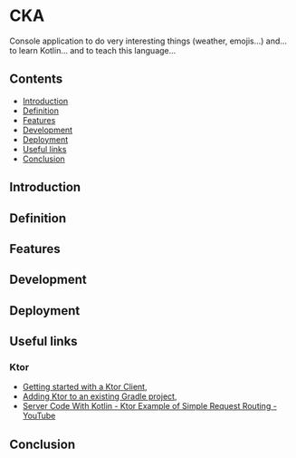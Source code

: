# CKA

Console application to do very interesting things (weather, emojis...) and... to learn Kotlin... and to teach this language...

<a name="contents"></a>
## Contents

* [Introduction](#introduction)
* [Definition](#definition)
* [Features](#features)
* [Development](#development)
* [Deployment](#deployment)
* [Useful links](#useful_links)
* [Conclusion](#conclusion)

<a name="introduction"></a>
## Introduction

<a name="definition"></a>
## Definition

<a name="features"></a>
## Features

<a name="development"></a>
## Development

<a name="Deployment"></a>
## Deployment

<a name="useful_links"></a>
## Useful links

<a name="ktor"></a>
### Ktor

* [Getting started with a Ktor Client](https://ktor.io/docs/getting-started-ktor-client.html),
* [Adding Ktor to an existing Gradle project](https://ktor.io/docs/gradle.html),
* [Server Code With Kotlin - Ktor Example of Simple Request Routing - YouTube](https://www.youtube.com/watch?v=zHQ7oBYSHrY)

<a name="conclusion"></a>
## Conclusion
